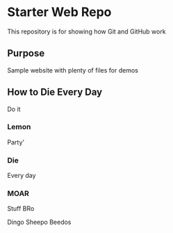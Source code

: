 # Starter Web Repo

This repository is for showing how Git and GitHub work

## Purpose

Sample website with plenty of files for demos

## How to Die Every Day
Do it

### Lemon
Party'

### Die
Every day

### MOAR
Stuff BRo

Dingo Sheepo Beedos